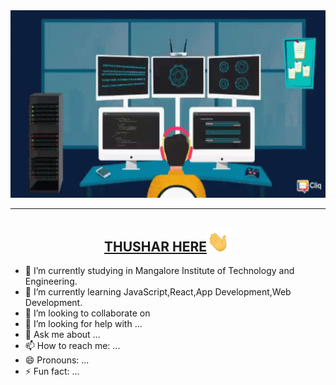 <!--<p align="center">
   <h1 align="center">Hello World:wave:</h1>
</p>--> 
<div align="center">
  <img alt="This is a GIF" src="https://github.com/thushar28/GIFS/blob/main/coding.gif" width="800"px" height="300"px/>
</div>
<hr>
<h2 align="center"><b><a href="https://github.com/thushar28">THUSHAR HERE</a></b><img src="https://github.com/thushar28/GIFS/blob/main/handwave.gif" width="40px"/></h2>

<!--**thushar28/thushar28** is a ✨ _special_ ✨ repository because its `README.md` (this file) appears on your GitHub profile.
Here are some ideas to get you started:-->

- 🔭 I’m currently studying in Mangalore Institute of Technology and Engineering.
- 🌱 I’m currently learning JavaScript,React,App Development,Web Development.
- 👯 I’m looking to collaborate on
- 🤔 I’m looking for help with ...
- 💬 Ask me about ...
- 📫 How to reach me: ...
- 😄 Pronouns: ...
- ⚡ Fun fact: ...

